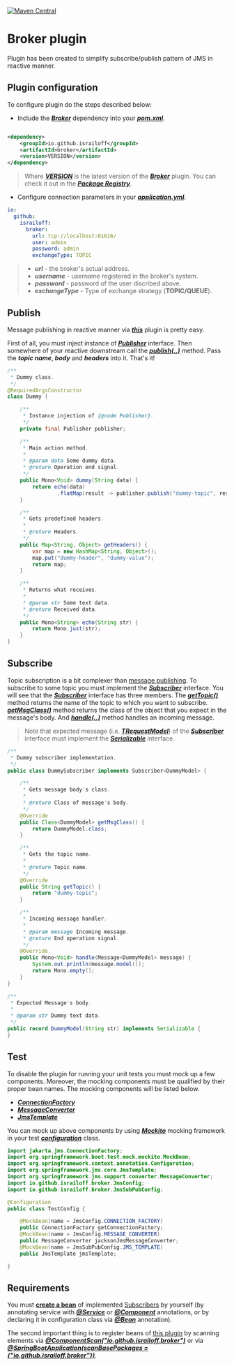 [![Maven Central](https://maven-badges.herokuapp.com/maven-central/io.github.israiloff/broker/badge.svg)](https://maven-badges.herokuapp.com/maven-central/io.github.israiloff/broker)

# Broker plugin

Plugin has been created to simplify subscribe/publish pattern of JMS in reactive manner.

## Plugin configuration

To configure plugin do the steps described below:

- Include the [***Broker***](https://github.com/Israiloff/broker) dependency into your 
[***pom.xml***](https://maven.apache.org/guides/introduction/introduction-to-the-pom.html).

```xml

<dependency>
    <groupId>io.github.israiloff</groupId>
    <artifactId>broker</artifactId>
    <version>VERSION</version>
</dependency>
```

> Where [***VERSION***](https://github.com/Israiloff/broker) is the latest version of the 
[***Broker***](https://github.com/Israiloff/broker) plugin. You can check it out in
> the [***Package Registry***](https://github.com/Israiloff/broker).

- Configure connection parameters in your [***application.yml***](https://docs.spring.io/spring-boot/docs/current/reference/html/application-properties.html).

```yml
io:
  github:
    israiloff:
      broker:
        url: tcp://localhost:61616/
        user: admin
        password: admin
        exchangeType: TOPIC
```

> - ***url*** - the broker's actual address.
> - ***username*** - username registered in the broker's system.
> - ***password*** - password of the user discribed above.
> - ***exchangeType*** - Type of exchange strategy (**TOPIC/QUEUE**).

## Publish

Message publishing in reactive manner via [***this***](https://github.com/Israiloff/broker) plugin is pretty easy.

First of all, you must inject instance of [***Publisher***](https://github.com/Israiloff/broker/tree/master/src/main/java/com/github/israiloff/broker/service/Publisher.java) interface. Then somewhere of your reactive downstream call the
[***publish(..)***](https://github.com/Israiloff/broker/tree/master/src/main/java/com/github/israiloff/broker/service/Publisher.java) 
method. Pass the ***topic name***, ***body*** and ***headers*** into it. That's it!

```java
/**
 * Dummy class.
 */
@RequiredArgsConstructor
class Dummy {

    /**
     * Instance injection of {@code Publisher}.
     */
    private final Publisher publisher;

    /**
     * Main action method.
     *
     * @param data Some dummy data.
     * @return Operation end signal.
     */
    public Mono<Void> dummy(String data) {
        return echo(data)
                .flatMap(result -> publisher.publish("dummy-topic", result, this.getHeaders()));
    }

    /**
     * Gets predefined headers.
     *
     * @return Headers.
     */
    public Map<String, Object> getHeaders() {
        var map = new HashMap<String, Object>();
        map.put("dummy-header", "dummy-value");
        return map;
    }

    /**
     * Returns what receives.
     *
     * @param str Some text data.
     * @return Received data.
     */
    public Mono<String> echo(String str) {
        return Mono.just(str);
    }
}
```

## Subscribe

Topic subscription is a bit complexer than [message publishing](#publish).
To subscribe to some topic you must implement the 
[***Subscriber***](https://github.com/Israiloff/broker/tree/master/src/main/java/com/github/israiloff/broker/service/Subscriber.java) 
interface. You will see that the [***Subscriber***](https://github.com/Israiloff/broker/tree/master/src/main/java/com/github/israiloff/broker/service/Subscriber.java)
interface has three members. The [***getTopic()***](https://github.com/Israiloff/broker/tree/master/src/main/java/com/github/israiloff/broker/service/Subscriber.java) 
method returns the name of the topic to which you want to subscribe.
[***getMsgClass()***](https://github.com/Israiloff/broker/tree/master/src/main/java/com/github/israiloff/broker/service/Subscriber.java) 
method returns the class of the object that you expect in the message's body. And 
[***handle(..)***](https://github.com/Israiloff/broker/tree/master/src/main/java/com/github/israiloff/broker/service/Subscriber.java) 
method handles an incoming message.

> Note that expected message (i.e. [***TRequestModel***](https://github.com/Israiloff/broker/tree/master/src/main/java/com/github/israiloff/broker/service/Subscriber.java)) 
> of the [***Subscriber***](https://github.com/Israiloff/broker/tree/master/src/main/java/com/github/israiloff/broker/service/Subscriber.java) 
> interface must implement the
[***Serializable***](https://docs.oracle.com/javase/7/docs/api/java/io/Serializable.html) interface.

```java
/**
 * Dummy subscriber implementation.
 */
public class DummySubscriber implements Subscriber<DummyModel> {

    /**
     * Gets message body's class.
     *
     * @return Class of message's body.
     */
    @Override
    public Class<DummyModel> getMsgClass() {
        return DummyModel.class;
    }

    /**
     * Gets the topic name.
     *
     * @return Topic name.
     */
    @Override
    public String getTopic() {
        return "dummy-topic";
    }

    /**
     * Incoming message handler.
     *
     * @param message Incoming message.
     * @return End operation signal.
     */
    @Override
    public Mono<Void> handle(Message<DummyModel> message) {
        System.out.println(message.model());
        return Mono.empty();
    }
}

/**
 * Expected Message's body.
 *
 * @param str Dummy text data.
 */
public record DummyModel(String str) implements Serializable {
}
```


## Test

To disable the plugin for running your unit tests you must mock up a few components. Moreover, the mocking components must 
be qualified by their proper bean names. The mocking components will be listed below. 
- [***ConnectionFactory***](https://jakarta.ee/specifications/messaging/3.0/apidocs/jakarta/jms/connectionfactory)
- [***MessageConverter***](https://docs.spring.io/spring-framework/docs/current/javadoc-api/org/springframework/jms/support/converter/MessageConverter.html)
- [***JmsTemplate***](https://docs.spring.io/spring-framework/docs/current/javadoc-api/org/springframework/jms/core/JmsTemplate.html)

You can mock up above components by using [***Mockito***](https://site.mockito.org/) mocking framework in your test 
[***configuration***](https://docs.spring.io/spring-boot/docs/2.0.x/reference/html/using-boot-configuration-classes.html) class.

```java
import jakarta.jms.ConnectionFactory;
import org.springframework.boot.test.mock.mockito.MockBean;
import org.springframework.context.annotation.Configuration;
import org.springframework.jms.core.JmsTemplate;
import org.springframework.jms.support.converter.MessageConverter;
import io.github.israiloff.broker.JmsConfig;
import io.github.israiloff.broker.JmsSubPubConfig;

@Configuration
public class TestConfig {

    @MockBean(name = JmsConfig.CONNECTION_FACTORY)
    public ConnectionFactory getConnectionFactory;
    @MockBean(name = JmsConfig.MESSAGE_CONVERTER)
    public MessageConverter jacksonJmsMessageConverter;
    @MockBean(name = JmsSubPubConfig.JMS_TEMPLATE)
    public JmsTemplate jmsTemplate;

}
```

## Requirements

You must [**create a bean**](https://www.baeldung.com/spring-bean) of implemented 
[Subscribers](https://github.com/Israiloff/broker/blob/master/src/main/java/io/github/israiloff/broker/service/Subscriber.java) by yourself
(by annotating service with [***@Service***](https://docs.spring.io/spring-framework/docs/current/javadoc-api/org/springframework/stereotype/Service.html)
or [***@Component***](https://docs.spring.io/spring-framework/docs/current/javadoc-api/org/springframework/stereotype/Component.html)
annotations, or by declaring it in configuration class via
[***@Bean***](https://docs.spring.io/spring-framework/docs/current/javadoc-api/org/springframework/context/annotation/Bean.html) annotation).
<!-- -->
The second important thing is to register beans of [this plugin](https://github.com/Israiloff/broker) by scanning elements
via [***@ComponentScan("io.github.israiloff.broker")***](https://docs.spring.io/spring-framework/docs/current/javadoc-api/org/springframework/context/annotation/ComponentScan.html) or via
[***@SpringBootApplication(scanBasePackages = {"io.github.israiloff.broker"})***](https://docs.spring.io/spring-boot/docs/current/api/org/springframework/boot/autoconfigure/SpringBootApplication.html).